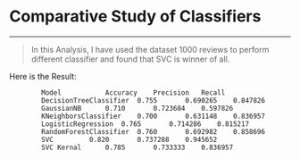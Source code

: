 # Comparative Study of Classifiers
<hr>

> In this Analysis, I have used the dataset 1000 reviews to perform different classifier and found that SVC is winner of all.

Here is the Result:

			Model			Accuracy	Precision	Recall
			DecisionTreeClassifier	0.755		0.690265	0.847826
			GaussianNB		0.710		0.723684	0.597826
			KNeighborsClassifier	0.700		0.631148	0.836957
			LogisticRegression	0.765		0.714286	0.815217
			RandomForestClassifier	0.760		0.692982	0.858696
			SVC			0.820		0.737288	0.945652
			SVC Kernal		0.785		0.733333	0.836957